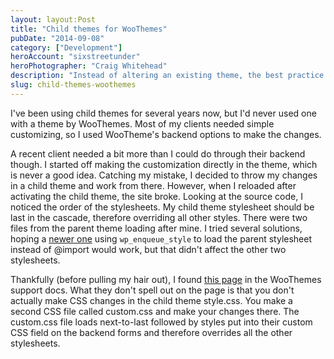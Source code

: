 ```yaml
---
layout: layout:Post
title: "Child themes for WooThemes"
pubDate: "2014-09-08"
category: ["Development"]
heroAccount: "sixstreetunder"
heroPhotographer: "Craig Whitehead"
description: "Instead of altering an existing theme, the best practice is to create a child theme. This is the hidden secret to styling child themes for WooThemes."
slug: child-themes-woothemes
---
```


I've been using child themes for several years now, but I'd never used one with a theme by WooThemes. Most of my clients needed simple customizing, so I used WooTheme's backend options to make the changes.

A recent client needed a bit more than I could do through their backend though. I started off making the customization directly in the theme, which is never a good idea. Catching my mistake, I decided to throw my changes in a child theme and work from there. However, when I reloaded after activating the child theme, the site broke. Looking at the source code, I noticed the order of the stylesheets. My child theme stylesheet should be last in the cascade, therefore overriding all other styles. There were two files from the parent theme loading after mine. I tried several solutions, hoping a [newer one](https://ulrich.pogson.ch/how-to-load-the-parent-styles-in-child-themes) using `wp_enqueue_style` to load the parent stylesheet instead of @import would work, but that didn't affect the other two stylesheets.

Thankfully (before pulling my hair out), I found [this page](https://support.woothemes.com/hc/en-us/articles/203105897-How-to-setup-and-use-a-child-theme) in the WooThemes support docs. What they don't spell out on the page is that you don't actually make CSS changes in the child theme style.css. You make a second CSS file called custom.css and make your changes there. The custom.css file loads next-to-last followed by styles put into their custom CSS field on the backend forms and therefore overrides all the other stylesheets.
